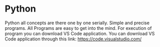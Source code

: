 # Python

Python all concepts are there one by one serially. Simple and precise programs.
All Programs are easy to get into the mind.
For execution of program you can download VS Code application.
You can download VS Code application through this link: https://code.visualstudio.com/
